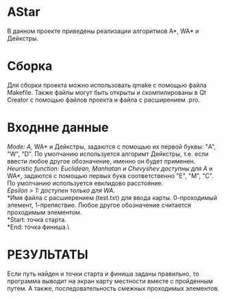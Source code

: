 # AStar
В данном проекте приведены реализации алгоритмов A*, WA* и Дейкстры.
# Сборка
Для сборки проекта можно использовать qmake с помощью файла Makefile. Также файлы могут быть открыты и скомпилированы в Qt Creator с помощью файлов проекта и файла с расширением .pro.
# Входнне данные
*Mode:  A*, WA* и Дейкстры, задаются с помощью их первой буквы: "A", "W", "D". По умолчанию используется алгоримт Дейкстры, т.е. если ввести любое другое обозначение, именно он будет применен.\
*Heuristic function: Euclidean, Manhatan и Chevyshev доступны для A* и WA*, задаются с помощью первых букв соответственно "E", "M", "C". По умолчанию используется евклидово расстояние.\
*Epsilon > 1: доступен только для WA*.\
*Имя файла с расшиерением (test.txt) для ввода карты. 0-проходимый элемент, 1-препяствие. Любое другое обозначение считается проходимым элементом.\
*Start: точка старта.\
*End: точка финиша.\
# РЕЗУЛЬТАТЫ
Если путь найден и точки старта и финиша заданы правильно, то программа выводит на экран карту местности вместе с пройденным путем. А также, последовательность смежных проходимых элементов.

